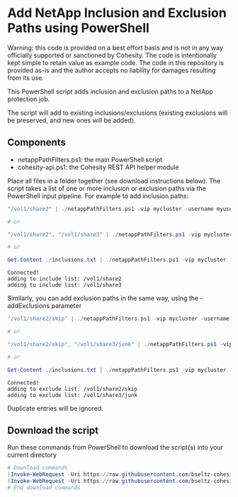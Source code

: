 # Add NetApp Inclusion and Exclusion Paths using PowerShell

Warning: this code is provided on a best effort basis and is not in any way officially supported or sanctioned by Cohesity. The code is intentionally kept simple to retain value as example code. The code in this repository is provided as-is and the author accepts no liability for damages resulting from its use.

This PowerShell script adds inclusion and exclusion paths to a NetApp protection job.

The script will add to existing inclusions/exclusions (existing exclusions will be preserved, and new ones will be added).

## Components

* netappPathFilters.ps1: the main PowerShell script
* cohesity-api.ps1: the Cohesity REST API helper module

Place all files in a folder together (see download instructions below). The script takes a list of one or more inclusion or exclusion paths via the PowerShell input pipeline. For example to add inclusion paths:

```powershell
"/vol1/share2" | ./netappPathFilters.ps1 -vip mycluster -username myusername -jobName NetAppJob -addInclusions

# or

"/vol1/share2", "/vol1/share3" | ./netappPathFilters.ps1 -vip mycluster -username myusername -jobName NetAppJob -addInclusions

# or

Get-Content ./inclusions.txt | ./netappPathFilters.ps1 -vip mycluster -username myusername -jobName NetAppJob -addInclusions
```

```text
Connected!
adding to include list: /vol1/share2
adding to include list: /vol1/share3
```

Similarly, you can add exclusion paths in the same way, using the -addExclusions parameter

```powershell
"/vol1/share2/skip" | ./netappPathFilters.ps1 -vip mycluster -username myusername -jobName NetAppJob -addExclusions

# or

"/vol1/share2/skip", "/vol1/share3/junk" | ./netappPathFilters.ps1 -vip mycluster -username myusername -jobName NetAppJob -addExclusions

# or

Get-Content ./inclusions.txt | ./netappPathFilters.ps1 -vip mycluster -username myusername -jobName NetAppJob -addExclusions
```

```text
Connected!
adding to exclude list: /vol1/share2/skip
adding to exclude list: /vol1/share3/junk
```

Duplicate entries will be ignored.

## Download the script

Run these commands from PowerShell to download the script(s) into your current directory

```powershell
# Download commands
(Invoke-WebRequest -Uri https://raw.githubusercontent.com/bseltz-cohesity/scripts/master/powershell/netappPathFilters/netappPathFilters.ps1).content | Out-File netappPathFilters.ps1; (Get-Content netappPathFilters.ps1) | Set-Content netappPathFilters.ps1
(Invoke-WebRequest -Uri https://raw.githubusercontent.com/bseltz-cohesity/scripts/master/powershell/netappPathFilters/cohesity-api.ps1).content | Out-File cohesity-api.ps1; (Get-Content cohesity-api.ps1) | Set-Content cohesity-api.ps1
# End download commands
```
